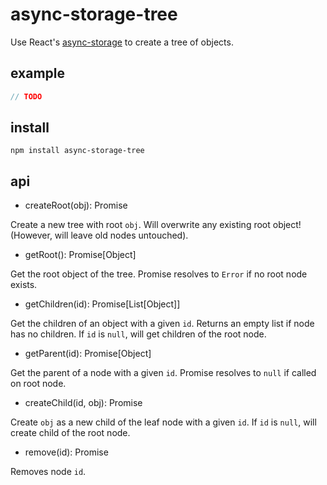 # async-storage-tree

Use React's [async-storage](https://facebook.github.io/react-native/docs/asyncstorage.html)
to create a tree of objects.

## example

```js
// TODO
```

## install

`npm install async-storage-tree`

## api

- createRoot(obj): Promise

Create a new tree with root `obj`. Will overwrite any existing root object!
(However, will leave old nodes untouched).

- getRoot(): Promise[Object]

Get the root object of the tree. Promise resolves to `Error` if no root node exists.

- getChildren(id): Promise[List[Object]]

Get the children of an object with a given `id`. Returns an empty list if node has no children. If `id` is `null`, will get children of the root node.

- getParent(id): Promise[Object]

Get the parent of a node with a given `id`. Promise resolves to `null` if called on root node.

- createChild(id, obj): Promise

Create `obj` as a new child of the leaf node with a given `id`. If `id` is `null`, will create child of the root node.

- remove(id): Promise

Removes node `id`.